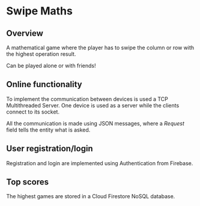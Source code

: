 # Swipe Maths
## Overview
A mathematical game where the player has to swipe the column or row with the highest operation result. 

Can be played alone or with friends!

## Online functionality

To implement the communication between devices is used a TCP Multithreaded Server. 
One device is used as a server while the clients connect to its socket.

All the communication is made using JSON messages, where a <i>Request</i> field tells the entity what is asked.

## User registration/login

Registration and login are implemented using Authentication from Firebase.

## Top scores

The highest games are stored in a Cloud Firestore NoSQL database.
